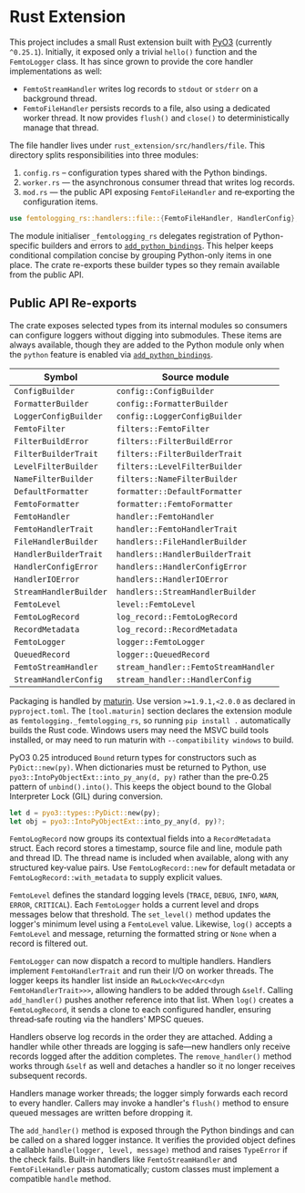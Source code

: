 # Rust Extension

This project includes a small Rust extension built with
[PyO3](https://pyo3.rs/) (currently `^0.25.1`). Initially, it exposed only a
trivial `hello()` function and the `FemtoLogger` class. It has since grown to
provide the core handler implementations as well:

- `FemtoStreamHandler` writes log records to `stdout` or `stderr` on a
  background thread.
- `FemtoFileHandler` persists records to a file, also using a dedicated worker
  thread. It now provides `flush()` and `close()` to deterministically manage
  that thread.

The file handler lives under `rust_extension/src/handlers/file`. This directory
splits responsibilities into three modules:

1. `config.rs` – configuration types shared with the Python bindings.
2. `worker.rs` — the asynchronous consumer thread that writes log records.
3. `mod.rs` — the public API exposing `FemtoFileHandler` and re‑exporting the
    configuration items.

```rust
use femtologging_rs::handlers::file::{FemtoFileHandler, HandlerConfig};
```

The module initialiser `_femtologging_rs` delegates registration of
Python-specific builders and errors to
[`add_python_bindings`](./add-python-bindings.md). This helper keeps
conditional compilation concise by grouping Python-only items in one place. The
crate re-exports these builder types so they remain available from the public
API.

## Public API Re-exports

The crate exposes selected types from its internal modules so consumers can
configure loggers without digging into submodules. These items are always
available, though they are added to the Python module only when the `python`
feature is enabled via [`add_python_bindings`](./add-python-bindings.md).

| Symbol                 | Source module                        |
| ---------------------- | ------------------------------------ |
| `ConfigBuilder`        | `config::ConfigBuilder`              |
| `FormatterBuilder`     | `config::FormatterBuilder`           |
| `LoggerConfigBuilder`  | `config::LoggerConfigBuilder`        |
| `FemtoFilter`          | `filters::FemtoFilter`               |
| `FilterBuildError`     | `filters::FilterBuildError`          |
| `FilterBuilderTrait`   | `filters::FilterBuilderTrait`        |
| `LevelFilterBuilder`   | `filters::LevelFilterBuilder`        |
| `NameFilterBuilder`    | `filters::NameFilterBuilder`         |
| `DefaultFormatter`     | `formatter::DefaultFormatter`        |
| `FemtoFormatter`       | `formatter::FemtoFormatter`          |
| `FemtoHandler`         | `handler::FemtoHandler`              |
| `FemtoHandlerTrait`    | `handler::FemtoHandlerTrait`         |
| `FileHandlerBuilder`   | `handlers::FileHandlerBuilder`       |
| `HandlerBuilderTrait`  | `handlers::HandlerBuilderTrait`      |
| `HandlerConfigError`   | `handlers::HandlerConfigError`       |
| `HandlerIOError`       | `handlers::HandlerIOError`           |
| `StreamHandlerBuilder` | `handlers::StreamHandlerBuilder`     |
| `FemtoLevel`           | `level::FemtoLevel`                  |
| `FemtoLogRecord`       | `log_record::FemtoLogRecord`         |
| `RecordMetadata`       | `log_record::RecordMetadata`         |
| `FemtoLogger`          | `logger::FemtoLogger`                |
| `QueuedRecord`         | `logger::QueuedRecord`               |
| `FemtoStreamHandler`   | `stream_handler::FemtoStreamHandler` |
| `StreamHandlerConfig`  | `stream_handler::HandlerConfig`      |

Packaging is handled by [maturin](https://maturin.rs/). Use version
`>=1.9.1,<2.0.0` as declared in `pyproject.toml`. The `[tool.maturin]` section
declares the extension module as `femtologging._femtologging_rs`, so running
`pip install .` automatically builds the Rust code. Windows users may need the
MSVC build tools installed, or may need to run maturin with
`--compatibility windows` to build.

PyO3 0.25 introduced `Bound` return types for constructors such as
`PyDict::new(py)`. When dictionaries must be returned to Python, use
`pyo3::IntoPyObjectExt::into_py_any(d, py)` rather than the pre‑0.25 pattern of
`unbind().into()`. This keeps the object bound to the Global Interpreter Lock
(GIL) during conversion.

```rust
let d = pyo3::types::PyDict::new(py);
let obj = pyo3::IntoPyObjectExt::into_py_any(d, py)?;
```

`FemtoLogRecord` now groups its contextual fields into a `RecordMetadata`
struct. Each record stores a timestamp, source file and line, module path and
thread ID. The thread name is included when available, along with any
structured key‑value pairs. Use `FemtoLogRecord::new` for default metadata or
`FemtoLogRecord::with_metadata` to supply explicit values.

`FemtoLevel` defines the standard logging levels (`TRACE`, `DEBUG`, `INFO`,
`WARN`, `ERROR`, `CRITICAL`). Each `FemtoLogger` holds a current level and
drops messages below that threshold. The `set_level()` method updates the
logger's minimum level using a `FemtoLevel` value. Likewise, `log()` accepts a
`FemtoLevel` and message, returning the formatted string or `None` when a
record is filtered out.

`FemtoLogger` can now dispatch a record to multiple handlers. Handlers
implement `FemtoHandlerTrait` and run their I/O on worker threads. The logger
keeps its handler list inside an `RwLock<Vec<Arc<dyn FemtoHandlerTrait>>>`,
allowing handlers to be added through `&self`. Calling `add_handler()` pushes
another reference into that list. When `log()` creates a `FemtoLogRecord`, it
sends a clone to each configured handler, ensuring thread‑safe routing via the
handlers' MPSC queues.

Handlers observe log records in the order they are attached. Adding a handler
while other threads are logging is safe—new handlers only receive records
logged after the addition completes. The `remove_handler()` method works
through `&self` as well and detaches a handler so it no longer receives
subsequent records.

Handlers manage worker threads; the logger simply forwards each record to every
handler. Callers may invoke a handler's `flush()` method to ensure queued
messages are written before dropping it.

The `add_handler()` method is exposed through the Python bindings and can be
called on a shared logger instance. It verifies the provided object defines a
callable `handle(logger, level, message)` method and raises `TypeError` if the
check fails. Built-in handlers like `FemtoStreamHandler` and `FemtoFileHandler`
pass automatically; custom classes must implement a compatible `handle` method.
